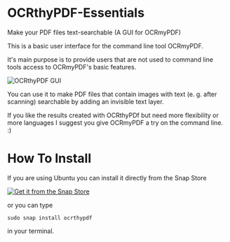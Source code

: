 # OCRthyPDF-Essentials
Make your PDF files text-searchable (A GUI for OCRmyPDF)

This is a basic user interface for the command line tool OCRmyPDF. 

It's main purpose is to provide users that are not used to command line tools access to OCRmyPDF's basic features.  

![OCRthyPDF GUI](https://raw.githubusercontent.com/digidigital/OCRthyPDF-Essentials/main/screenshots/1.png)

You can use it to make PDF files that contain images with text (e. g. after scanning) searchable by adding an invisible text layer.

If you like the results created with OCRthyPDf but need more flexibility or more languages  I suggest you give OCRmyPDF a try on the command line. :)

# How To Install

If you are using Ubuntu you can install it directly from the Snap Store 

[![Get it from the Snap Store](https://snapcraft.io/static/images/badges/en/snap-store-black.svg)](https://snapcraft.io/ocrthypdf)

or you can type

<code>sudo snap install ocrthypdf</code> 

in your terminal.


